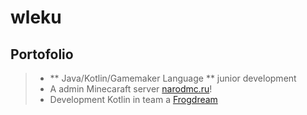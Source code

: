 # wleku
## Portofolio
> - ** Java/Kotlin/Gamemaker Language ** junior development
> - A admin Minecaraft server [narodmc.ru](https://narodmc.ru)!
> - Development Kotlin in team a [Frogdream](https://github.com/Frogdream)
